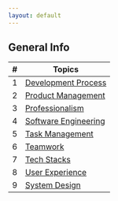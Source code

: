 ```yaml
---
layout: default
---
```



<title> Learning Software Engineering </title>

## General Info


| # | Topics |
|---|---|
| 1 | [Development Process](Topics/Development_Process.md#resources-for-development-process) | 
| 2| [Product Management](Topics/Product_Management.md#resources-for-product-management) | 
| 3 | [Professionalism](Topics/Professionalism.md#professionalism)|
| 4 | [Software Engineering](Topics/Software_Engineering.md#resources-for-software-engineering)|
| 5 | [Task Management](Topics/Task_Management_Software.md#resources-for-task-management-software) | 
| 6 | [Teamwork](Topics/Teamwork.md#resources-for-teamwork)
| 7 | [Tech Stacks](Topics/Tech_Stacks.md#tech-stacks)
| 8 | [User Experience](Topics/User_Experience.md#resources-for-user-experience) | 
| 9 | [System Design](Topics/System_Design.md#system-design) | 

